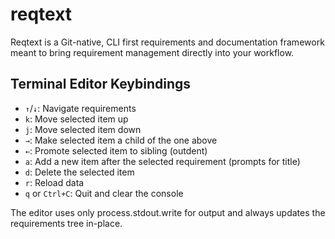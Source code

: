 # reqtext
Reqtext is a Git-native, CLI first requirements and documentation framework meant to bring requirement management directly into your workflow.

## Terminal Editor Keybindings

- `↑`/`↓`: Navigate requirements
- `k`: Move selected item up
- `j`: Move selected item down
- `→`: Make selected item a child of the one above
- `←`: Promote selected item to sibling (outdent)
- `a`: Add a new item after the selected requirement (prompts for title)
- `d`: Delete the selected item
- `r`: Reload data
- `q` or `Ctrl+C`: Quit and clear the console

The editor uses only process.stdout.write for output and always updates the requirements tree in-place.
